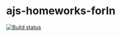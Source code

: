 # ajs-homeworks-forIn
[![Build status](https://ci.appveyor.com/api/projects/status/nx8w3wtg86nst0g6?svg=true)](https://ci.appveyor.com/project/lioness1741/ajs-homeworks-forIn)